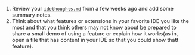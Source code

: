 1. Review your [`idethoughts.md`](https://compsys-progtools.github.io/spring2024/activities/prepare.html?highlight=idethoughts.md#:~:text=kwl%20repo%20in-,idethoughts.md,-on%20an%20ide_prep) from a few weeks ago and add some summary notes. 
1. Think about what features or extensions in your favorite IDE you like the most and that you think others may not know about be prepared to share a small demo of using a feature or explain how it works(as in, open a file that has content in your IDE so that you could show thatt feature).